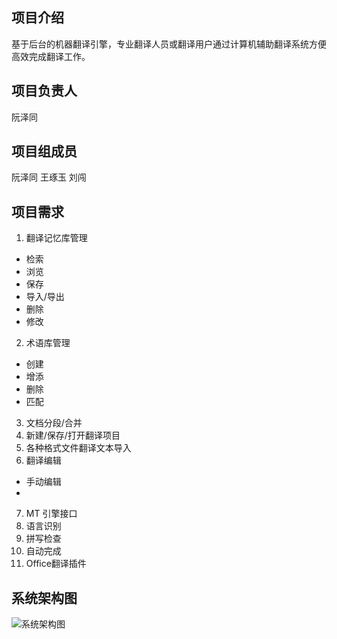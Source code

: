 ## 项目介绍

基于后台的机器翻译引擎，专业翻译人员或翻译用户通过计算机辅助翻译系统方便高效完成翻译工作。

## 项目负责人

 阮泽同 

## 项目组成员

阮泽同
王琢玉
刘闯 

## 项目需求

1. 翻译记忆库管理 
* 检索 
* 浏览 
* 保存
* 导入/导出
* 删除
* 修改
2. 术语库管理
* 创建
* 增添
* 删除
* 匹配
3. 文档分段/合并
4. 新建/保存/打开翻译项目
5. 各种格式文件翻译文本导入
6. 翻译编辑
* 手动编辑
* 
7. MT 引擎接口
8. 语言识别
9. 拼写检查 
10. 自动完成
11. Office翻译插件

## 系统架构图

![系统架构图](https://user-images.githubusercontent.com/130459376/233646519-2932b032-b6aa-40ef-951c-b4aaacdf9244.png)
